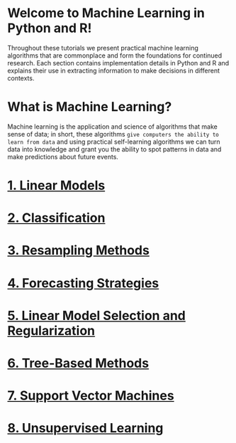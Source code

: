 # Welcome to Machine Learning in Python and R!

Throughout these tutorials we present practical machine learning algorithms that are commonplace and form the foundations for continued research. Each section contains implementation details in Python and R and explains their use in extracting information to make decisions in different contexts.

# What is Machine Learning?

Machine learning is the application and science of algorithms that make sense of data; in short, these algorithms `give computers the ability to learn from data` and using practical self-learning algorithms we can turn data into knowledge and grant you the ability to spot patterns in data and make predictions about future events. 


# [1. Linear Models](https://euler777.github.io/LinearModels.github.io/)

# [2. Classification](https://euler777.github.io/Classification.github.io/)

# [3. Resampling Methods](https://euler777.github.io/ResamplingMethods.github.io/)

# [4. Forecasting Strategies](https://euler777.github.io/ForecastingStrategies.github.io/)

# [5. Linear Model Selection and Regularization](https://euler777.github.io/LinModSelectionRegularization.github.io/)

# [6. Tree-Based Methods](https://euler777.github.io/TreeBasedMethods.github.io/)

# [7. Support Vector Machines](https://euler777.github.io/SupportVectorMachines.github.io/)

# [8. Unsupervised Learning](https://euler777.github.io/UnsupervisedLearning.github.io/)



